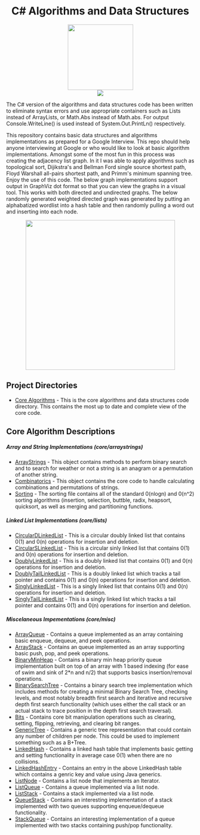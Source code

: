 <div align="center"><h1>C# Algorithms and Data Structures</h1></div>

<div align="center"><img width="175" src="http://www.mroma.net/media/1004/csharp-logo.png"></img></div>
<div align="center"><img src="https://encrypted-tbn0.gstatic.com/images?q=tbn:ANd9GcTCAiQyevdsPfHh4vEYpa25VvvZfJ-qx-J3iQZb_FEZKAUWi74DZg"></img></div>

The C# version of the algorithms and data structures code has been written to eliminate syntax errors and use appropriate containers such as Lists instead of ArrayLists, or Math.Abs instead of Math.abs. For output Console.WriteLine() is used instead of System.Out.PrintLn() respectively.

This repository contains basic data structures and algorithms implementations as prepared for a Google Interview. This repo should help anyone interviewing at Google or who would like to look at basic algorithm implementations. Amongst some of the most fun in this process was creating the adjacency list graph. In it I was able to apply algorithms such as topological sort, Dijikstra's and Bellman Ford single source shortest path, Floyd Warshall all-pairs shortest path, and Primm's minimum spanning tree. Enjoy the use of this code. The below graph implementations support output in GraphViz dot format so that you can view the graphs in a visual tool. This works with both directed and undirected graphs. The below randomly generated weighted directed graph was generated by putting an alphabatized wordlist into a hash table and then randomly pulling a word out and inserting into each node.

<div align="center"><img width="400" src="https://chart.googleapis.com/chart?chl=digraph+AdjListGraph+%7B%0D%0A%09dolphin+-%3E+indeliberate+%5Blabel%3D2%5D%3B%0D%0A%09stood+-%3E+executioner+%5Blabel%3D14%5D%3B%0D%0A%09riddance+-%3E+fullcolored+%5Blabel%3D2%5D%3B%0D%0A%09riddance+-%3E+faucet+%5Blabel%3D21%5D%3B%0D%0A%09faucet+-%3E+dolphin+%5Blabel%3D49%5D%3B%0D%0A%09faucet+-%3E+betrothal+%5Blabel%3D36%5D%3B%0D%0A%09executioner+-%3E+fullcolored+%5Blabel%3D49%5D%3B%0D%0A%09heliograph+-%3E+riddance+%5Blabel%3D9%5D%3B%0D%0A%09unexpected+-%3E+stood+%5Blabel%3D22%5D%3B%0D%0A%09unexpected+-%3E+dissident+%5Blabel%3D29%5D%3B%0D%0A%09gel+-%3E+betrothal+%5Blabel%3D4%5D%3B%0D%0A%09betrothal+-%3E+dolphin+%5Blabel%3D46%5D%3B%0D%0A%09betrothal+-%3E+executioner+%5Blabel%3D2%5D%3B%0D%0A%09betrothal+-%3E+heliograph+%5Blabel%3D3%5D%3B%0D%0A%09betrothal+-%3E+unexpected+%5Blabel%3D31%5D%3B&cht=gv"></div>


## Project Directories
* [Core Algorithms](https://github.com/jhansensd/jhansen-public/tree/master/C%23/algorithms) - This is the core algorithms and data structures code directory. This contains the most up to date and complete view of the core code.

## Core Algorithm Descriptions
##### Array and String Implementations (core/arraystrings)
* [ArrayStrings](https://github.com/jhansensd/jhansen-public/blob/master/C%23/algorithms/core/arraystrings/ArrayStrings.cs) - This object contains methods to perform binary search and to search for weather or not a string is an anagram or a permutation of another string.
* [Combinatorics](https://github.com/jhansensd/jhansen-public/blob/master/C%23/algorithms/core/arraystrings/Combinatorics.cs) - This object contains the core code to handle calculating combinations and permutations of strings.
* [Sorting](https://github.com/jhansensd/jhansen-public/blob/master/C%23/algorithms/core/arraystrings/Sorting.cs) - The sorting file contains all of the standard 0(nlogn) and 0(n^2) sorting algorithms (insertion, selection, buttble, radix, heapsort, quicksort, as well as merging and partitioning functions.

##### Linked List Implementations (core/lists)
* [CircularDLinkedList](https://github.com/jhansensd/jhansen-public/blob/master/C%23/algorithms/core/lists/CircularDLinkedList.cs) - This is a circular doubly linked list that contains 0(1) and 0(n) operations for insertion and deletion.
* [CircularSLinkedList](https://github.com/jhansensd/jhansen-public/blob/master/C%23/algorithms/core/lists/CircularSLinkedList.cs) - This is a circular sinly linked list that contains 0(1) and 0(n) operations for insertion and deletion.
* [DoublyLinkedList](https://github.com/jhansensd/jhansen-public/blob/master/C%23/algorithms/core/lists/DoublyLinkedList.cs) - This is a doubly linked list that contains 0(1) and 0(n) operations for insertion and deletion.
* [DoublyTailLinkedList](https://github.com/jhansensd/jhansen-public/blob/master/C%23/algorithms/core/lists/DoublyTailLinkedList.cs) - This is a doubly linked list which tracks a tail pointer and contains 0(1) and 0(n) operations for insertion and deletion.
* [SinglyLinkedList](https://github.com/jhansensd/jhansen-public/blob/master/C%23/algorithms/core/lists/SinglyLinkedList.cs) - This is a singly linked list that contains 0(1) and 0(n) operations for insertion and deletion.
* [SinglyTailLinkedList](https://github.com/jhansensd/jhansen-public/blob/master/C%23/algorithms/core/lists/SinglyTailLinkedList.cs) - This is a singly linked list which tracks a tail pointer and contains 0(1) and 0(n) operations for insertion and deletion.

##### Miscelaneous Impementations (core/misc)
* [ArrayQueue](https://github.com/jhansensd/jhansen-public/blob/master/C%23/algorithms/core/misc/ArrayQueue.cs) - Contains a queue implemented as an array containing basic enqueue, dequeue, and peek operations.
* [ArrayStack](https://github.com/jhansensd/jhansen-public/blob/master/C%23/algorithms/core/misc/ArrayStack.cs) - Contains an queue implemented as an array supporting basic push, pop, and peek operations.
* [BinaryMinHeap](https://github.com/jhansensd/jhansen-public/blob/master/C%23/algorithms/core/misc/BinaryMinHeap.cs) - Contains a binary min heap priority queue implementation built on top of an array with 1 based indexing (for ease of swim and sink of 2*n and n/2) that supports basics insertion/removal operations.
* [BinarySearchTree](https://github.com/jhansensd/jhansen-public/blob/master/C%23/algorithms/core/misc/BinarySearchTree.cs) - Contains a binary search tree implementation which includes methods for creating a minimal Binary Search Tree, checking levels, and most notably breadth first search and iterative and recursive depth first search functionality (which uses either the call stack or an actual stack to trace position in the depth first search traversal).
* [Bits](https://github.com/jhansensd/jhansen-public/blob/master/C%23/algorithms/core/misc/Bits.cs) - Contains core bit manipulation operations such as clearing, setting, flipping, retrieving, and clearing bit ranges.
* [GenericTree](https://github.com/jhansensd/jhansen-public/blob/master/C%23/algorithms/core/misc/GenericTree.cs) - Contains a generic tree representation that could contain any number of children per node. This could be used to implement something such as a B+Tree.
* [LinkedHash](https://github.com/jhansensd/jhansen-public/blob/master/C%23/algorithms/core/misc/LinkedHash.cs) - Contains a linked hash table that implements basic getting and setting functionality in average case 0(1) when there are no collisions.
* [LinkedHashEntry](https://github.com/jhansensd/jhansen-public/blob/master/C%23/algorithms/core/misc/LinkedHashEntry.cs) - Contains an entry in the above LinkedHash table which contains a genric key and value using Java generics.
* [ListNode](https://github.com/jhansensd/jhansen-public/blob/master/C%23/algorithms/core/misc/ListNode.cs) - Contains a list node that implements an Iterator.
* [ListQueue](https://github.com/jhansensd/jhansen-public/blob/master/C%23/algorithms/core/misc/ListQueue.cs) - Contains a queue implemented via a list node.
* [ListStack](https://github.com/jhansensd/jhansen-public/blob/master/C%23/algorithms/core/misc/ListStack.cs) - Contains a stack implemented via a list node.
* [QueueStack](https://github.com/jhansensd/jhansen-public/blob/master/C%23/algorithms/core/misc/QueueStack.cs) - Contains an interesting implementation of a stack implemented with two queues supporting enqueue/dequeue functionality.
* [StackQueue](https://github.com/jhansensd/jhansen-public/blob/master/C%23/algorithms/core/misc/StackQueue.cs) - Contains an interesting implementation of a queue implemented with two stacks containing push/pop functionality.


